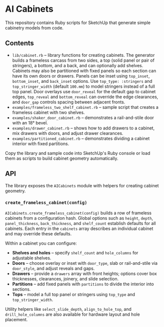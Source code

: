 # AI Cabinets

This repository contains Ruby scripts for SketchUp that generate simple cabinetry models from code.

## Contents

 - `lib/cabinet.rb` – library functions for creating cabinets. The generator builds a frameless carcass from two sides, a top (solid panel or pair of stringers), a bottom, and a back, and can optionally add shelves. Cabinets may also be partitioned with fixed panels so each section can have its own doors or drawers. Panels can be inset using `top_inset`, `bottom_inset`, and `back_inset` options. Use `top_type: :stringers` and `top_stringer_width` (default `100.mm`) to model stringers instead of a full top panel. Door overlays use `door_reveal` for the default gap to cabinet edges, `top_reveal` and `bottom_reveal` can override the edge clearances, and `door_gap` controls spacing between adjacent fronts.
- `examples/frameless_two_shelf_cabinet.rb` – sample script that creates a frameless cabinet with two shelves.
- `examples/shaker_door_cabinet.rb` – demonstrates a rail-and-stile door with an 18° bevel.
- `examples/drawer_cabinet.rb` – shows how to add drawers to a cabinet, mix drawers with doors, and adjust drawer clearances.
- `examples/partitioned_cabinet.rb` – demonstrates dividing a cabinet interior with fixed partitions.

Copy the library and sample code into SketchUp's Ruby console or load them as scripts to build cabinet geometry automatically.

## API

The library exposes the `AICabinets` module with helpers for creating cabinet geometry.

### `create_frameless_cabinet(config)`

`AICabinets.create_frameless_cabinet(config)` builds a row of frameless cabinets from a configuration hash. Global options such as `height`, `depth`, `panel_thickness`, `back_thickness`, and `shelf_count` establish defaults for all cabinets. Each entry in the `cabinets` array describes an individual cabinet and may override these defaults.

Within a cabinet you can configure:

- **Shelves and holes** – specify `shelf_count` and `hole_columns` for adjustable shelves.
- **Doors** – choose overlay or inset with `door_type`, slab or rail-and-stile via `door_style`, and adjust reveals and gaps.
- **Drawers** – provide a `drawers` array with front heights; options cover box thicknesses, clearances, joinery, and slide selection.
- **Partitions** – add fixed panels with `partitions` to divide the interior into sections.
- **Tops** – model a full top panel or stringers using `top_type` and `top_stringer_width`.

Utility helpers like `select_slide_depth`, `align_to_hole_top`, and `drill_hole_columns` are also available for hardware layout and hole placement.


